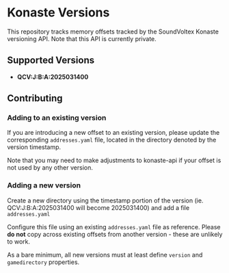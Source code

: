 # Konaste Versions

This repository tracks memory offsets tracked by the SoundVoltex Konaste versioning API. Note that this API is currently private.

## Supported Versions

- **QCV:J:B:A:2025031400**

## Contributing

### Adding to an existing version
If you are introducing a new offset to an existing version, please update the corresponding `addresses.yaml` file, located in the directory denoted by the version timestamp.

Note that you may need to make adjustments to konaste-api if your offset is not used by any other version.

### Adding a new version
Create a new directory using the timestamp portion of the version (ie. QCV:J:B:A:2025031400 will become 2025031400) and add a file `addresses.yaml`

Configure this file using an existing `addresses.yaml` file as reference. Please **do not** copy across existing offsets from another version - these are unlikely to work.

As a bare minimum, all new versions must at least define `version` and `gamedirectory` properties.
